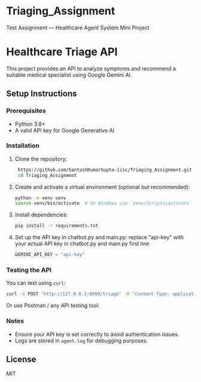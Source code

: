 # Triaging_Assignment
Test Assignment — Healthcare Agent System Mini Project

# Healthcare Triage API

This project provides an API to analyze symptoms and recommend a suitable medical specialist using Google Gemini AI.

## Setup Instructions

### Prerequisites
- Python 3.8+
- A valid API key for Google Generative AI

### Installation
1. Clone the repository:
   ```bash
    https://github.com/SantoshKumarGupta-iisc/Triaging_Assignment.git
    cd Triaging_Assignment
   ```

2. Create and activate a virtual environment (optional but recommended):
   ```bash
   python -m venv venv
   source venv/bin/activate  # On Windows use `venv\Scripts\activate`
   ```

3. Install dependencies:
   ```bash
   pip install -r requirements.txt
   ```

4. Set up the API key in chatbot.py and main.py:
    replace "api-key" with your actual API key in chatbot.py and main.py first line
    ```python
    GEMINI_API_KEY = "api-key"
    ```

### Testing the API
You can test using `curl`:
```bash
curl -X POST "http://127.0.0.1:8000/triage" -H "Content-Type: application/json" -d '{"symptom_description": "I have chest pain."}'
```

Or use Postman / any API testing tool.

### Notes
- Ensure your API key is set correctly to avoid authentication issues.
- Logs are stored in `agent.log` for debugging purposes.

## License
MIT
